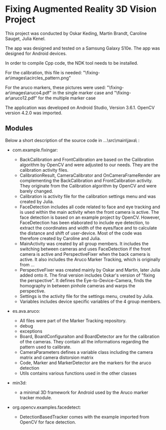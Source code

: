 # Fixing Augmented Reality 3D Vision Project

This project was conducted by Oskar Keding, Martin Brandt, Caroline Sauget, Julia Kenel.

The app was designed and tested on a Samsung Galaxy S10e. The app was designed for Android devices.

In order to compile Cpp code, the NDK tool needs to be installed.

For the calibration, this file is needed: "\fixing-ar\images\acircles_pattern.png"

For the aruco markers, these pictures were used: "\fixing-ar\images\aruco4.pdf" in the single marker case
and "\fixing-ar\aruco12.pdf" for the multiple marker case

The application was developed on Android Studio, Version 3.6.1. OpenCV version 4.2.0 was imported. 

## Modules

Below a short description of the source code in ...\src\main\java\ :
- com.example.fixingar:
	- BackCalibration and FrontCalibration are based on the Calibration algorithm by OpenCV and
	 were adjusted to our needs. They are the calibration activity files.
	- CalibrationResult, CameraCalibrator and OnCameraFrameRender are complementing the BackCalibration
	 and FrontCalibration activity. They originate from the Calibration algorithm by OpenCV and were barely changed.
	- Calibration is activity file for the calibration settings menu and was created by Julia.
	- FaceDetection includes all code related to face and eye tracking and is used within the main
	 activity when the front camera is active. The face detection is based on an example project by
	 OpenCV. However, FaceDetection has been elaborated to include eye detection, to extract the 
	 coordinates and width of the eyes/face and to calculate the distance and shift of user-device. Most
	 of the code was therefore created by Caroline and Julia.
	- MainActivity was created by all group members. It includes the switching between cameras and uses
	 FaceDetection if the front camera is active and PerspectiveFixer when the back camera is active. It
	 also includes the Aruco Marker Tracking, which is originally from ...
	- PerspectiveFixer was created mainly by Oskar and Martin, later Julia added onto it. The final version
	 includes Oskar's version of "fixing the perspective". It defines the Eye-to-Device-Camera, finds
	 the homography in between pinhole cameras and warps the perspective.
	- Settings is the activity file for the settings menu, created by Julia.
	- Variables includes device specific variables of the 4 group members.

- es.ava.aruco:
	- All files were part of the Marker Tracking repository.
	- debug
	- exceptions
	- Board, BoardConfiguraiton and BoardDetector are for the calibration of the cameras. They contain all the
	informations regarding the pattern used to calibrate.
	- CameraParameters defines a variable class including the camera matrix and camera distorsion matrix
	- Code, Marker and MarkerDetector are the markers for the aruco detection
	- Utils contains various functions used in the other classes

- min3d: 
 	- a minimal 3D framework for Android used by the Aruco marker tracker module.

- org.opencv.examples.facedetect:
	- DetectionBasedTracker comes with the example imported from OpenCV for face detection.


